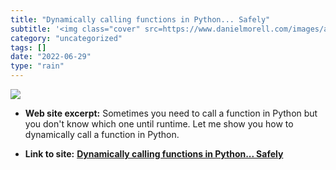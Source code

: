 ```yaml
---
title: "Dynamically calling functions in Python... Safely"
subtitle: '<img class="cover" src=https://www.danielmorell.com/images/articles/daniel_morell_python_dynamic_fun...'
category: "uncategorized"
tags: []
date: "2022-06-29"
type: "rain"
---
```

<img class="cover" src=https://www.danielmorell.com/images/articles/daniel_morell_python_dynamic_functions.jpg>



* **Web site excerpt:** Sometimes you need to call a function in Python but you don't know which one until runtime. Let me show you how to dynamically call a function in Python.

* **Link to site:** **[Dynamically calling functions in Python... Safely](https://www.danielmorell.com/blog/dynamically-calling-functions-in-python-safely)**